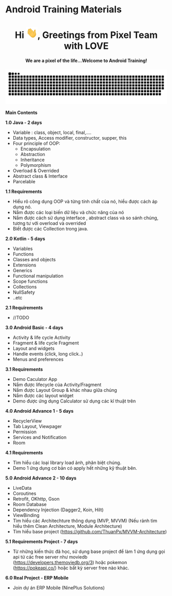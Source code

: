 # Android Training Materials

<div align="center">
<h1 align="center">Hi <img width="35" src="https://github.com/NinePlusSolutions/30-days-kotlin-challenge/blob/main/waving.gif">, Greetings from Pixel Team with LOVE</h1>
<h4 align="center">We are a pixel of the life...Welcome to Android Training!</h4>
</div>

<div align="center">
  <a href="https://github.com/NinePlusSolutions/30-days-kotlin-challenge/">
  <img  src="https://github.com/NinePlusSolutions/30-days-kotlin-challenge/blob/main/grid-snake.svg"
       alt="snake" /></a>
</div>

**Main Contents**

**1.0 Java - 2 days**
- Variable : class, object, local, final,....
 - Data types, Access modifier, constructor, supper, this
- Four principle of OOP: 
   - Encapsulation 
   - Abstraction 
   - Inheritance 
   - Polymorphism
- Overload & Overrided 
- Abstract class & Interface
- Parcelable

**1.1 Requirements**
- Hiểu rõ công dụng OOP và từng tính chất của nó, hiểu được cách áp dụng nó.
 - Nắm được các loại biến dữ liệu và chức năng của nó 
- Nắm được cách sử dụng interface , abstract class và so sánh chúng, tương tư với overload và overrided 
- Biết được các Collection trong java.


**2.0 Kotlin - 5 days**
- Variables
- Functions
- Classes and objects
- Extensions
- Generics
- Functional manipulation
- Scope functions
- Collections
- NullSafety
- ..etc

**2.1 Requirements**
- //TODO


**3.0 Android Basic - 4 days**
- Activity & life cycle Activity
- Fragment & life cycle Fragment
- Layout and widgets
- Handle events (click, long click..)
- Menus and preferences

**3.1 Requirements**
- Demo Caculator App
- Nắm được lifecycle của Activity/Fragment 
- Nắm được Layout Group & khác nhau giữa chúng 
- Nắm được các layout widget 
- Demo được ứng dụng Calculator sử dụng các kĩ thuật trên


**4.0 Android Advance 1 - 5 days**
- RecyclerView
- Tab Layout, Viewpager
- Permission
- Services and Notification
- Room

**4.1 Requirements**
- Tìm hiểu các loại library load ảnh, phân biệt chúng.
- Demo 1 ứng dụng cơ bản có apply hết những kỹ thuật bên.


**5.0 Android Advance 2 - 10 days**
- LiveData
- Coroutines
- Retrofit, OKhttp, Gson
- Room Database
- Dependency Injection (Dagger2, Koin, Hilt)
- ViewBinding
- Tìm hiểu các Architechture thông dụng (MVP, MVVM) (Nếu rảnh tìm hiểu thêm Clean Architecture, Module Architecture)
- Tìm hiểu base project (https://github.com/ThuanPx/MVVM-Architecture)

**5.1 Requirements  Project - 7 days**
- Từ những kiến thức đã học, sử dụng base project để làm 1 ứng dụng gọi api từ các free server như moviedb (https://developers.themoviedb.org/3) hoặc pokemon (https://pokeapi.co/) hoặc bất kỳ server free nào khác.
 
**6.0 Real Project - ERP Mobile**
- Join dự án ERP Mobile (NinePlus Solutions)


